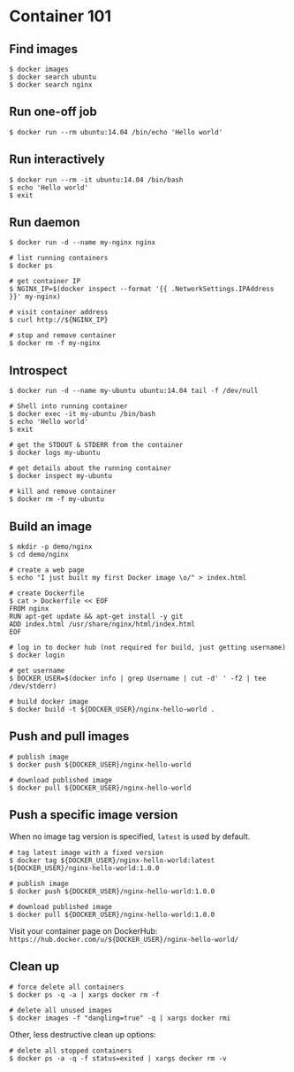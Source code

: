 # Container 101

## Find images

```
$ docker images
$ docker search ubuntu
$ docker search nginx
```

## Run one-off job

```
$ docker run --rm ubuntu:14.04 /bin/echo 'Hello world'
```

## Run interactively

```
$ docker run --rm -it ubuntu:14.04 /bin/bash
$ echo 'Hello world'
$ exit
```

## Run daemon

```
$ docker run -d --name my-nginx nginx

# list running containers
$ docker ps

# get container IP
$ NGINX_IP=$(docker inspect --format '{{ .NetworkSettings.IPAddress }}' my-nginx)

# visit container address
$ curl http://${NGINX_IP}

# stop and remove container
$ docker rm -f my-nginx
```

## Introspect

```
$ docker run -d --name my-ubuntu ubuntu:14.04 tail -f /dev/null

# Shell into running container
$ docker exec -it my-ubuntu /bin/bash
$ echo 'Hello world'
$ exit

# get the STDOUT & STDERR from the container
$ docker logs my-ubuntu

# get details about the running container
$ docker inspect my-ubuntu

# kill and remove container
$ docker rm -f my-ubuntu
```

## Build  an image

```
$ mkdir -p demo/nginx
$ cd demo/nginx

# create a web page
$ echo "I just built my first Docker image \o/" > index.html

# create Dockerfile
$ cat > Dockerfile << EOF
FROM nginx
RUN apt-get update && apt-get install -y git
ADD index.html /usr/share/nginx/html/index.html
EOF

# log in to docker hub (not required for build, just getting username)
$ docker login

# get username
$ DOCKER_USER=$(docker info | grep Username | cut -d' ' -f2 | tee /dev/stderr)

# build docker image
$ docker build -t ${DOCKER_USER}/nginx-hello-world .
```

## Push and pull images

```
# publish image
$ docker push ${DOCKER_USER}/nginx-hello-world

# download published image
$ docker pull ${DOCKER_USER}/nginx-hello-world
```

## Push a specific image version

When no image tag version is specified, `latest` is used by default.

```
# tag latest image with a fixed version
$ docker tag ${DOCKER_USER}/nginx-hello-world:latest ${DOCKER_USER}/nginx-hello-world:1.0.0

# publish image
$ docker push ${DOCKER_USER}/nginx-hello-world:1.0.0

# download published image
$ docker pull ${DOCKER_USER}/nginx-hello-world:1.0.0
```

Visit your container page on DockerHub: `https://hub.docker.com/u/${DOCKER_USER}/nginx-hello-world/`


## Clean up

```
# force delete all containers
$ docker ps -q -a | xargs docker rm -f

# delete all unused images
$ docker images -f "dangling=true" -q | xargs docker rmi
```

Other, less destructive clean up options:

```
# delete all stopped containers
$ docker ps -a -q -f status=exited | xargs docker rm -v
```


